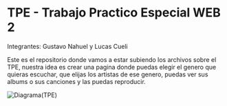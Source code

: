 # TPE - Trabajo Practico Especial WEB 2

Integrantes: Gustavo Nahuel y Lucas Cueli

Este es el repositorio donde vamos a estar subiendo los archivos sobre el TPE, nuestra idea es crear una pagina donde puedas elegir el genero que quieras escuchar, que elijas los artistas de ese genero, puedas ver sus albums o sus canciones y las puedas reproducir.

![Diagrama(TPE)](https://github.com/user-attachments/assets/d48c850c-1ac4-4256-9ecb-bb1e6e411760)
